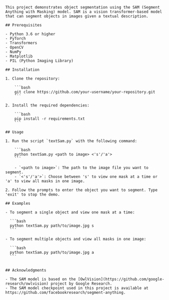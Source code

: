 
    This project demonstrates object segmentation using the SAM (Segment Anything with Masking) model. SAM is a vision transformer-based model that can segment objects in images given a textual description.

    ## Prerequisites

    - Python 3.6 or higher
    - PyTorch
    - Transformers
    - OpenCV
    - NumPy
    - Matplotlib
    - PIL (Python Imaging Library)

    ## Installation

    1. Clone the repository:

        ```bash
        git clone https://github.com/your-username/your-repository.git
        ```

    2. Install the required dependencies:

        ```bash
        pip install -r requirements.txt
        ```

    ## Usage

    1. Run the script `textSam.py` with the following command:

        ```bash
        python textSam.py <path to image> <'s'/'a'>
        ```

        - `<path to image>`: The path to the image file you want to segment.
        - `<'s'/'a'>`: Choose between 's' to view one mask at a time or 'a' to view all masks in one image.

    2. Follow the prompts to enter the object you want to segment. Type 'exit' to stop the demo.

    ## Examples

    - To segment a single object and view one mask at a time:

      ```bash
      python textSam.py path/to/image.jpg s
      ```

    - To segment multiple objects and view all masks in one image:

      ```bash
      python textSam.py path/to/image.jpg a
      ```


    ## Acknowledgments

    - The SAM model is based on the [OwlVision](https://github.com/google-research/owlvision) project by Google Research.
    - The SAM model checkpoint used in this project is available at https://github.com/facebookresearch/segment-anything.
